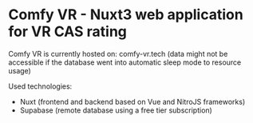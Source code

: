 # Comfy VR - Nuxt3 web application for VR CAS rating

Comfy VR is currently hosted on: comfy-vr.tech
(data might not be accessible if the database went into automatic sleep mode to resource usage)

Used technologies:
- Nuxt (frontend and backend based on Vue and NitroJS frameworks)
- Supabase (remote database using a free tier subscription)
